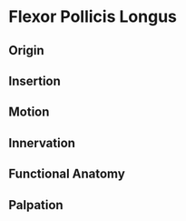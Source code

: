 # Flexor Pollicis Longus
## Origin
## Insertion
## Motion
## Innervation
## Functional Anatomy
## Palpation
